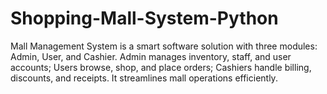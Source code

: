 # Shopping-Mall-System-Python
Mall Management System is a smart software solution with three modules: Admin, User, and Cashier. Admin manages inventory, staff, and user accounts; Users browse, shop, and place orders; Cashiers handle billing, discounts, and receipts. It streamlines mall operations efficiently.
